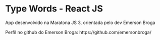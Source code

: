 # Type Words - React JS

<p>App desenvolvido na Maratona JS 3, orientada pelo dev Emerson Broga</p>
<p>Perfil no github do Emerson Broga: https://github.com/emersonbroga/</p>